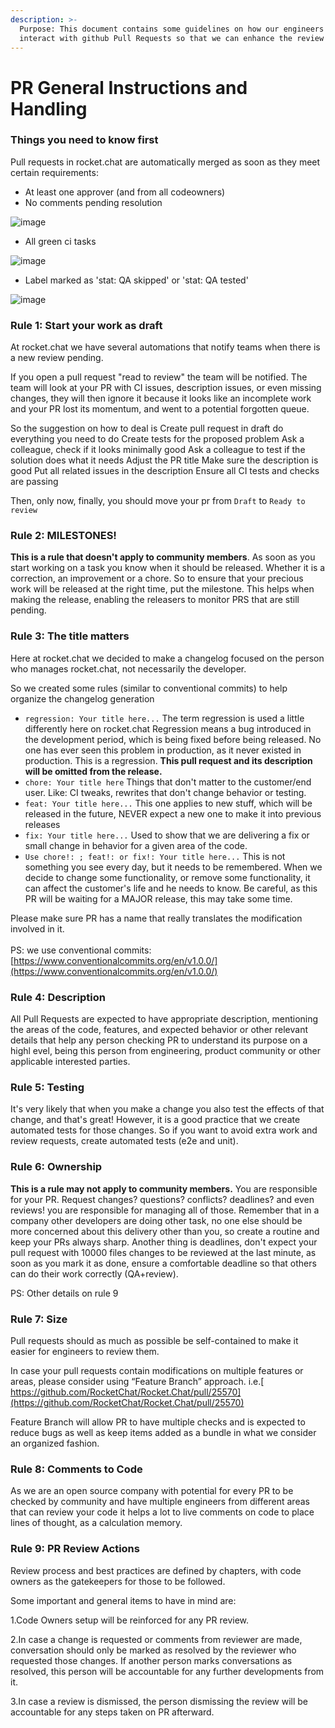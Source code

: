 ```yaml
---
description: >-
  Purpose: This document contains some guidelines on how our engineers should
  interact with github Pull Requests so that we can enhance the review process.
---
```


# PR General Instructions and Handling

### Things you need to know first

Pull requests in rocket.chat are automatically merged as soon as they meet certain requirements:

* At least one approver (and from all codeowners)
* No comments pending resolution

![image](https://user-images.githubusercontent.com/5263975/182194305-45cf130d-46f0-4e40-ba68-3e02bba2db8b.png)

* All green ci tasks

![image](https://user-images.githubusercontent.com/5263975/182194264-ecc06a2d-b5da-488a-8483-80cccbe8cf65.png)

* Label marked as 'stat: QA skipped' or 'stat: QA tested'

![image](https://user-images.githubusercontent.com/5263975/182193873-bbfea43d-cc8a-4442-92dd-1e8d6ecf34f8.png)

### Rule 1: Start your work as draft

At rocket.chat we have several automations that notify teams when there is a new review pending.

If you open a pull request "read to review" the team will be notified. The team will look at your PR with CI issues, description issues, or even missing changes, they will then ignore it because it looks like an incomplete work and your PR lost its momentum, and went to a potential forgotten queue.

So the suggestion on how to deal is Create pull request in draft do everything you need to do Create tests for the proposed problem Ask a colleague, check if it looks minimally good Ask a colleague to test if the solution does what it needs Adjust the PR title Make sure the description is good Put all related issues in the description Ensure all CI tests and checks are passing

Then, only now, finally, you should move your pr from `Draft` to `Ready to review`

### Rule 2: MILESTONES!

**This is a rule that doesn't apply to community members**. As soon as you start working on a task you know when it should be released. Whether it is a correction, an improvement or a chore. So to ensure that your precious work will be released at the right time, put the milestone. This helps when making the release, enabling the releasers to monitor PRS that are still pending.

### Rule 3: The title matters

Here at rocket.chat we decided to make a changelog focused on the person who manages rocket.chat, not necessarily the developer.

So we created some rules (similar to conventional commits) to help organize the changelog generation

* `regression: Your title here...` The term regression is used a little differently here on rocket.chat Regression means a bug introduced in the development period, which is being fixed before being released. No one has ever seen this problem in production, as it never existed in production. This is a regression. **This pull request and its description will be omitted from the release.**
* `chore: Your title here` Things that don't matter to the customer/end user. Like: CI tweaks, rewrites that don't change behavior or testing.
* `feat: Your title here...` This one applies to new stuff, which will be released in the future, NEVER expect a new one to make it into previous releases
* `fix: Your title here...` Used to show that we are delivering a fix or small change in behavior for a given area of the code.
* `Use chore!: ; feat!: or fix!: Your title here...` This is not something you see every day, but it needs to be remembered. When we decide to change some functionality, or remove some functionality, it can affect the customer's life and he needs to know. Be careful, as this PR will be waiting for a MAJOR release, this may take some time.

Please make sure PR has a name that really translates the modification involved in it.\
\
PS: we use conventional commits: [https://www.conventionalcommits.org/en/v1.0.0/](https://www.conventionalcommits.org/en/v1.0.0/)

### Rule 4: Description

All Pull Requests are expected to have appropriate description, mentioning the areas of the code, features, and expected behavior or other relevant details that help any person checking PR to understand its purpose on a highl evel, being this person from engineering, product community or other applicable interested parties.

### Rule 5: Testing

It's very likely that when you make a change you also test the effects of that change, and that's great! However, it is a good practice that we create automated tests for those changes. So if you want to avoid extra work and review requests, create automated tests (e2e and unit).

### Rule 6: Ownership

**This is a rule may not apply to community members.** You are responsible for your PR. Request changes? questions? conflicts? deadlines? and even reviews! you are responsible for managing all of those. Remember that in a company other developers are doing other task, no one else should be more concerned about this delivery other than you, so create a routine and keep your PRs always sharp. Another thing is deadlines, don't expect your pull request with 10000 files changes to be reviewed at the last minute, as soon as you mark it as done, ensure a comfortable deadline so that others can do their work correctly (QA+review).

PS: Other details on rule 9

### Rule 7: Size

Pull requests should as much as possible be self-contained to make it easier for engineers to review them.

In case your pull requests contain modifications on multiple features or areas, please consider using “Feature Branch” approach. i.e.[ https://github.com/RocketChat/Rocket.Chat/pull/25570](https://github.com/RocketChat/Rocket.Chat/pull/25570)

Feature Branch will allow PR to have multiple checks and is expected to reduce bugs as well as keep items added as a bundle in what we consider an organized fashion.

### Rule 8: Comments to Code

As we are an open source company with potential for every PR to be checked by community and have multiple engineers from different areas that can review your code it helps a lot to live comments on code to place lines of thought, as a calculation memory.

### Rule 9: PR Review Actions

Review process and best practices are defined by chapters, with code owners as the gatekeepers for those to be followed.

Some important and general items to have in mind are:&#x20;

1.Code Owners setup will be reinforced for any PR review.

2.In case a change is requested or comments from reviewer are made, conversation should only be marked as resolved by the reviewer who requested those changes. If another person marks conversations as resolved, this person will be accountable for any further developments from it.

3.In case a review is dismissed, the person dismissing the review will be accountable for any steps taken on PR afterward.

